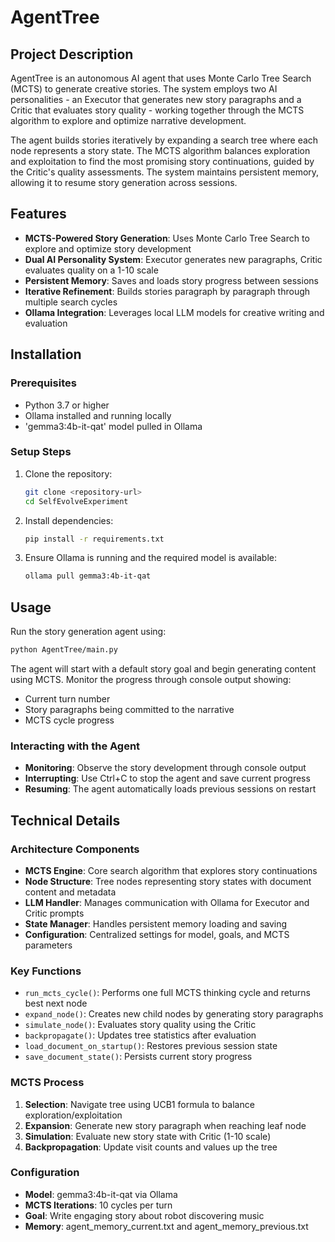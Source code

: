 # AgentTree

## Project Description

AgentTree is an autonomous AI agent that uses Monte Carlo Tree Search (MCTS) to generate creative stories. The system employs two AI personalities - an Executor that generates new story paragraphs and a Critic that evaluates story quality - working together through the MCTS algorithm to explore and optimize narrative development.

The agent builds stories iteratively by expanding a search tree where each node represents a story state. The MCTS algorithm balances exploration and exploitation to find the most promising story continuations, guided by the Critic's quality assessments. The system maintains persistent memory, allowing it to resume story generation across sessions.

## Features

- **MCTS-Powered Story Generation**: Uses Monte Carlo Tree Search to explore and optimize story development
- **Dual AI Personality System**: Executor generates new paragraphs, Critic evaluates quality on a 1-10 scale
- **Persistent Memory**: Saves and loads story progress between sessions
- **Iterative Refinement**: Builds stories paragraph by paragraph through multiple search cycles
- **Ollama Integration**: Leverages local LLM models for creative writing and evaluation

## Installation

### Prerequisites

- Python 3.7 or higher
- Ollama installed and running locally
- 'gemma3:4b-it-qat' model pulled in Ollama

### Setup Steps

1. Clone the repository:
    ```bash
    git clone <repository-url>
    cd SelfEvolveExperiment
    ```

2. Install dependencies:
    ```bash
    pip install -r requirements.txt
    ```

3. Ensure Ollama is running and the required model is available:
    ```bash
    ollama pull gemma3:4b-it-qat
    ```

## Usage

Run the story generation agent using:

```bash
python AgentTree/main.py
```

The agent will start with a default story goal and begin generating content using MCTS. Monitor the progress through console output showing:
- Current turn number
- Story paragraphs being committed to the narrative
- MCTS cycle progress

### Interacting with the Agent

- **Monitoring**: Observe the story development through console output
- **Interrupting**: Use Ctrl+C to stop the agent and save current progress
- **Resuming**: The agent automatically loads previous sessions on restart

## Technical Details

### Architecture Components

- **MCTS Engine**: Core search algorithm that explores story continuations
- **Node Structure**: Tree nodes representing story states with document content and metadata
- **LLM Handler**: Manages communication with Ollama for Executor and Critic prompts
- **State Manager**: Handles persistent memory loading and saving
- **Configuration**: Centralized settings for model, goals, and MCTS parameters

### Key Functions

- `run_mcts_cycle()`: Performs one full MCTS thinking cycle and returns best next node
- `expand_node()`: Creates new child nodes by generating story paragraphs
- `simulate_node()`: Evaluates story quality using the Critic
- `backpropagate()`: Updates tree statistics after evaluation
- `load_document_on_startup()`: Restores previous session state
- `save_document_state()`: Persists current story progress

### MCTS Process

1. **Selection**: Navigate tree using UCB1 formula to balance exploration/exploitation
2. **Expansion**: Generate new story paragraph when reaching leaf node
3. **Simulation**: Evaluate new story state with Critic (1-10 scale)
4. **Backpropagation**: Update visit counts and values up the tree

### Configuration

- **Model**: gemma3:4b-it-qat via Ollama
- **MCTS Iterations**: 10 cycles per turn
- **Goal**: Write engaging story about robot discovering music
- **Memory**: agent_memory_current.txt and agent_memory_previous.txt